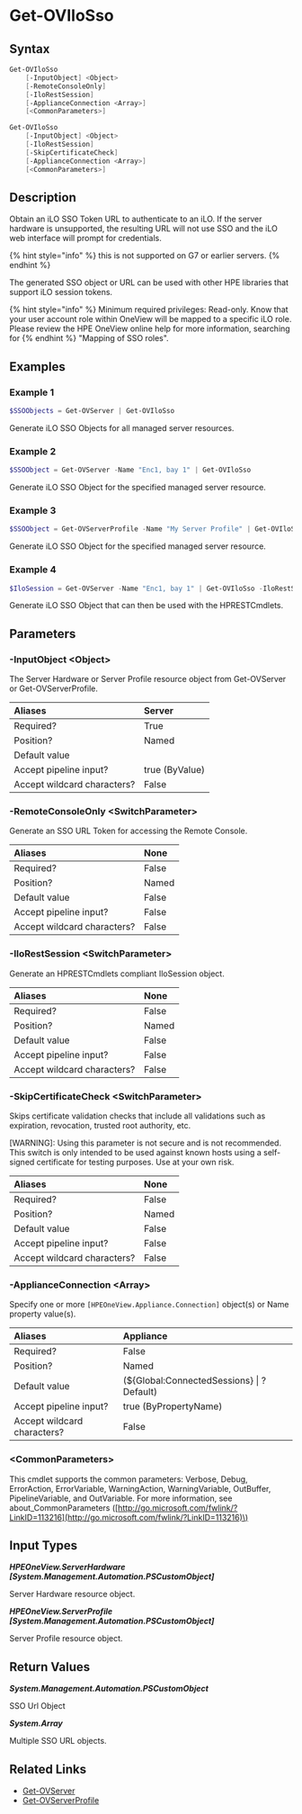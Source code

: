 ﻿---
description: Generate iLO SSO Token.
---

# Get-OVIloSso

## Syntax

```powershell
Get-OVIloSso
    [-InputObject] <Object>
    [-RemoteConsoleOnly]
    [-IloRestSession]
    [-ApplianceConnection <Array>]
    [<CommonParameters>]
```

```powershell
Get-OVIloSso
    [-InputObject] <Object>
    [-IloRestSession]
    [-SkipCertificateCheck]
    [-ApplianceConnection <Array>]
    [<CommonParameters>]
```

## Description

Obtain an iLO SSO Token URL to authenticate to an iLO.  If the server hardware is unsupported, the resulting URL will not use SSO and the iLO web interface will prompt for credentials.

{% hint style="info" %}
this is not supported on G7 or earlier servers.
{% endhint %}


The generated SSO object or URL can be used with other HPE libraries that support iLO session tokens.

{% hint style="info" %}
Minimum required privileges: Read-only. Know that your user account role within OneView will be mapped to a specific iLO role.  Please review the HPE OneView online help for more information, searching for 
{% endhint %}
"Mapping of SSO roles".
## Examples

###  Example 1 

```powershell
$SSOObjects = Get-OVServer | Get-OVIloSso
```

Generate iLO SSO Objects for all managed server resources.

###  Example 2 

```powershell
$SSOObject = Get-OVServer -Name "Enc1, bay 1" | Get-OVIloSso
```

Generate iLO SSO Object for the specified managed server resource.

###  Example 3 

```powershell
$SSOObject = Get-OVServerProfile -Name "My Server Profile" | Get-OVIloSso
```

Generate iLO SSO Object for the specified managed server resource.

###  Example 4 

```powershell
$IloSession = Get-OVServer -Name "Enc1, bay 1" | Get-OVIloSso -IloRestSession
```

Generate iLO SSO Object that can then be used with the HPRESTCmdlets.

## Parameters

### -InputObject &lt;Object&gt;

The Server Hardware or Server Profile resource object from Get-OVServer or Get-OVServerProfile.

| Aliases | Server |
| :--- | :--- |
| Required? | True |
| Position? | Named |
| Default value |  |
| Accept pipeline input? | true (ByValue) |
| Accept wildcard characters? | False |

### -RemoteConsoleOnly &lt;SwitchParameter&gt;

Generate an SSO URL Token for accessing the Remote Console.

| Aliases | None |
| :--- | :--- |
| Required? | False |
| Position? | Named |
| Default value | False |
| Accept pipeline input? | False |
| Accept wildcard characters? | False |

### -IloRestSession &lt;SwitchParameter&gt;

Generate an HPRESTCmdlets compliant IloSession object.

| Aliases | None |
| :--- | :--- |
| Required? | False |
| Position? | Named |
| Default value | False |
| Accept pipeline input? | False |
| Accept wildcard characters? | False |

### -SkipCertificateCheck &lt;SwitchParameter&gt;

Skips certificate validation checks that include all validations such as expiration, revocation, trusted root authority, etc.

[WARNING]:  Using this parameter is not secure and is not recommended. This switch is only intended to be used against known hosts using a self-signed certificate for testing purposes. Use at your own risk.

| Aliases | None |
| :--- | :--- |
| Required? | False |
| Position? | Named |
| Default value | False |
| Accept pipeline input? | False |
| Accept wildcard characters? | False |

### -ApplianceConnection &lt;Array&gt;

Specify one or more `[HPEOneView.Appliance.Connection]` object(s) or Name property value(s).

| Aliases | Appliance |
| :--- | :--- |
| Required? | False |
| Position? | Named |
| Default value | (${Global:ConnectedSessions} &vert; ? Default) |
| Accept pipeline input? | true (ByPropertyName) |
| Accept wildcard characters? | False |

### &lt;CommonParameters&gt;

This cmdlet supports the common parameters: Verbose, Debug, ErrorAction, ErrorVariable, WarningAction, WarningVariable, OutBuffer, PipelineVariable, and OutVariable. For more information, see about\_CommonParameters \([http://go.microsoft.com/fwlink/?LinkID=113216](http://go.microsoft.com/fwlink/?LinkID=113216)\)

## Input Types

_**HPEOneView.ServerHardware [System.Management.Automation.PSCustomObject]**_

Server Hardware resource object.

_**HPEOneView.ServerProfile [System.Management.Automation.PSCustomObject]**_

Server Profile resource object.

## Return Values

_**System.Management.Automation.PSCustomObject**_

SSO Url Object

_**System.Array**_

Multiple SSO URL objects.

## Related Links

* [Get-OVServer](get-ovserver.md)
* [Get-OVServerProfile](get-ovserverprofile.md)
